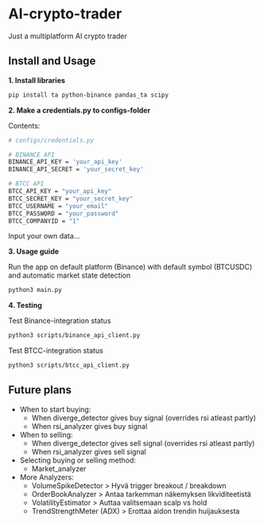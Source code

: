 # AI-crypto-trader
Just a multiplatform AI crypto trader

## Install and Usage

**1. Install libraries**

```bash
pip install ta python-binance pandas_ta scipy
```

**2. Make a credentials.py to configs-folder**

Contents:
```bash
# configs/credentials.py

# BINANCE API
BINANCE_API_KEY = 'your_api_key'
BINANCE_API_SECRET = 'your_secret_key'

# BTCC API
BTCC_API_KEY = "your_api_key"
BTCC_SECRET_KEY = "your_secret_key"
BTCC_USERNAME = "your_email"
BTCC_PASSWORD = "your_password"
BTCC_COMPANYID = "1"
```
Input your own data...

**3. Usage guide**

Run the app on default platform (Binance) with default symbol (BTCUSDC) and automatic market state detection
```bash
python3 main.py
```

**4. Testing**

Test Binance-integration status
```bash
python3 scripts/binance_api_client.py
```

Test BTCC-integration status
```bash
python3 scripts/btcc_api_client.py
```

## Future plans
* When to start buying:
  * When diverge_detector gives buy signal (overrides rsi atleast partly)
  * When rsi_analyzer gives buy signal  
* When to selling:
  * When diverge_detector gives sell signal (overrides rsi atleast partly)
  * When rsi_analyzer gives sell signal 
* Selecting buying or selling method:
  * Market_analyzer
* More Analyzers:
  * VolumeSpikeDetector > Hyvä trigger breakout / breakdown
  * OrderBookAnalyzer > Antaa tarkemman näkemyksen likviditeetistä
  * VolatilityEstimator > Auttaa valitsemaan scalp vs hold
  * TrendStrengthMeter (ADX) > Erottaa aidon trendin huijauksesta